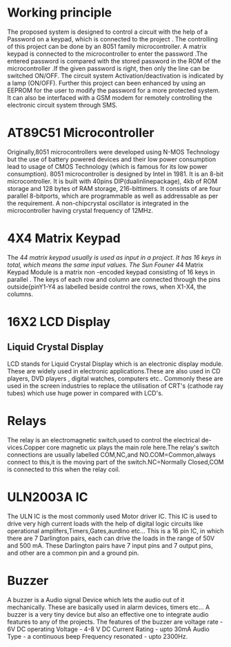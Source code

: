 # Working principle

The proposed system is designed to control a circuit with the help of a Password on a keypad, which is connected to the project . The controlling of this project can be done by an 8051 family microcontroller. A matrix keypad is connected to the microcontroller to enter the password .The entered password is compared with the stored password in the ROM of the microcontroller .If the given password is right, then only the line can be switched ON/OFF. The circuit system Activation/deactivation is indicated by a lamp (ON/OFF). Further this project can been enhanced by using an EEPROM for the user to modify the password for a more protected system. It can also be interfaced with a GSM modem for remotely controlling the electronic circuit system through SMS.

# AT89C51 Microcontroller
Originally,8051 microcontrollers were developed using N-MOS Technology but the use of battery powered devices and their low power consumption lead to usage of CMOS Technology (which is famous for its low power consumption). 8051 microcontroller is designed by Intel in 1981. It is an 8-bit microcontroller. It is built with 40pins DIP(dualinlinepackage), 4kb of ROM storage and 128 bytes of RAM storage, 216-bittimers. It consists of are four parallel 8-bitports, which are programmable as well as addressable as per the requirement. A non-chipcrystal oscillator is integrated in the microcontroller having crystal frequency of 12MHz.
# 4X4 Matrix Keypad
The 4*4 matrix keypad usually is used as input in a project. It has 16 keys in total, which means the same input values. The Sun Founer 4*4 Matrix Keypad Module is a matrix non -encoded keypad consisting of 16 keys in parallel . The keys of each row and column are connected through the pins outside{pinY1-Y4 as labelled beside control the rows, when X1-X4, the columns.

# 16X2 LCD Display

## Liquid Crystal Display
LCD stands for Liquid Crystal Display which is an electronic display module. These are widely used in electronic applications.These are also used in CD players, DVD players , digital watches, computers etc.. Commonly these are used in the screen industries to replace the utilisation of CRT's (cathode ray tubes) which use huge power in compared with LCD's.
# Relays
The relay is an electromagnetic switch,used to control the electrical de-vices.Copper core magnetic ux plays the main role here.The relay's switch connections are usually labelled COM,NC,and NO.COM=Common,always connect to this,it is the moving part of the switch.NC=Normally Closed,COM is connected to this when the relay coil.
# ULN2003A IC
The ULN IC is the most commonly used Motor driver IC. This IC is used to drive very high current loads with the help of digital logic circuits like operational
amplifers,Timers,Gates,aurdino etc... This is a 16 pin IC, in which there are 7 Darlington pairs, each can drive the loads in the range of 50V and 500 mA. These Darlington pairs have 7 input pins and 7 output pins, and other are a common pin and a ground pin.
# Buzzer
A buzzer is a Audio signal Device which lets the audio out of it mechanically. These are basically used in alarm devices, timers etc... A buzzer is a very tiny device but also an effective one to integrate audio features to any of the projects. The features of the buzzer are voltage rate - 6V DC operating Voltage - 4-8 V DC Current Rating - upto 30mA Audio Type - a continuous beep Frequency resonated - upto 2300Hz.
 
